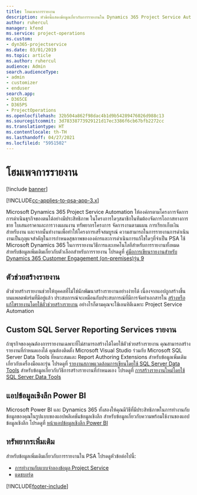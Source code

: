 ```yaml
---
title: โฮมเพจการรายงาน
description: หัวข้อนี้แสดงข้อมูลเกี่ยวกับการรายงานใน Dynamics 365 Project Service Automation
author: ruhercul
manager: kfend
ms.service: project-operations
ms.custom:
- dyn365-projectservice
ms.date: 03/01/2019
ms.topic: article
ms.author: ruhercul
audience: Admin
search.audienceType:
- admin
- customizer
- enduser
search.app:
- D365CE
- D365PS
- ProjectOperations
ms.openlocfilehash: 32b504a862f98dac4b1d9b54289476026d988c13
ms.sourcegitcommit: 3d78338773929121d17ec3386f6cb67bfb2272cc
ms.translationtype: HT
ms.contentlocale: th-TH
ms.lasthandoff: 04/27/2021
ms.locfileid: "5951502"
---
```

# <a name="reporting-home-page"></a>โฮมเพจการรายงาน

[!include [banner](../includes/psa-now-project-operations.md)]

[!INCLUDE[cc-applies-to-psa-app-3.x](../includes/cc-applies-to-psa-app-3x.md)]

Microsoft Dynamics 365 Project Service Automation ให้องค์กรตามโครงการจัดการการดำเนินธุรกิจของตนได้อย่างมีประสิทธิภาพ ในโครงการใดๆสมาชิกในทีมต้องจัดการโอกาสทางการขาย ใบเสนอราคาและการวางแผนงาน ทรัพยากรโครงการ จัดการงานตามแผน การเรียกเก็บเงินสำหรับงาน และจากนั้นทำงานเพื่อทำให้โครงการเสร็จสมบูรณ์ ความสามารถในการรายงานการดำเนินงานเป็นกุญแจสำคัญในการกำหนดสุขภาพขององค์กรและการดำเนินการแก้ไขใดๆที่จำเป็น PSA ใช้ Microsoft Dynamics 365 ในการรายงานวิธีการและเทคโนโลยีสำหรับการรายงานทั้งหมด สำหรับข้อมูลเพิ่มเติมเกี่ยวกับตัวเลือกสำหรับการรายงาน โปรดดูที่ [คู่มือการเขียนรายงานสำหรับ Dynamics 365 Customer Engagement (on-premises)รุ่น 9](/dynamics365/customerengagement/on-premises/analytics/reporting-analytics-with-dynamics-365)

## <a name="report-wizard"></a>ตัวช่วยสร้างรายงาน

ตัวช่วยสร้างรายงานช่วยให้บุคคลที่ไม่ใช่นักพัฒนาสร้างรายงานอย่างง่ายได้ เนื่องจากแอปถูกสร้างขึ้นบนแพลตฟอร์มที่มีอยู่แล้ว ประสบการณ์จะเหมือนกับประสบการณ์ที่มีการจัดทำเอกสารใน [สร้างหรือแก้ไขรายงานโดยใช้ตัวช่วยสร้างรายงาน](/dynamics365/customerengagement/on-premises/basics/create-edit-copy-report-wizard) อย่างไรก็ตามคุณจะใช้เอนทิตีเฉพาะ Project Service Automation

## <a name="custom-sql-server-reporting-services-reports"></a>Custom SQL Server Reporting Services รายงาน

ถ้าธุรกิจของคุณต้องการรายงานเฉพาะที่ไม่สามารถสร้างได้โดยใช้ตัวช่วยสร้างรายงาน คุณสามารถสร้างรายงานที่กำหนดเองได้ คุณต้องติดตั้ง Microsoft Visual Studio ร่วมกับ Microsoft SQL Server Data Tools ที่หมาะสมและ Report Authoring Extensions สำหรับข้อมูลเพิ่มเติมเกี่ยวกับเครื่องมือและรุ่น โปรดดูที่ [รายงานสภาพแวดล้อมการเขียนโดยใช้ SQL Server Data Tools](/dynamics365/customerengagement/on-premises/analytics/report-writing-environment-using-sql-server-data-tools) สำหรับข้อมูลเกี่ยวกับวิธีการสร้างรายงานที่กำหนดเอง โปรดดูที่ [การสร้างรายงานใหม่โดยใช้ SQL Server Data Tools](/dynamics365/customerengagement/on-premises/analytics/create-a-new-report-using-sql-server-data-tools)

## <a name="power-bi-insights-apps"></a>แอปข้อมูลเชิงลึก Power BI

Microsoft Power BI และ Dynamics 365 ทั้งสองให้คุณมีวิธีที่มีประสิทธิภาพในการทำงานกับข้อมูลของคุณในรูปแบบของแอปพลิเคชันข้อมูลเชิงลึก สำหรับข้อมูลเกี่ยวกับความพร้อมใช้งานของแอปข้อมูลเชิงลึก โปรดดูที่ [หน้าแอปข้อมูลเชิงลึก Power BI](https://powerbi.microsoft.com/power-bi-insights-apps/)


## <a name="additional-resources"></a>ทรัพยากรเพิ่มเติม
สำหรับข้อมูลเพิ่มเติมเกี่ยวกับการรายงานใน PSA โปรดดูหัวข้อต่อไปนี้:

- [การทำงานกับแบบจำลองข้อมูล Project Service](reports-working-project-service-data-model.md)
- [แดชบอร์ด](reports-dashboards.md)



[!INCLUDE[footer-include](../includes/footer-banner.md)]